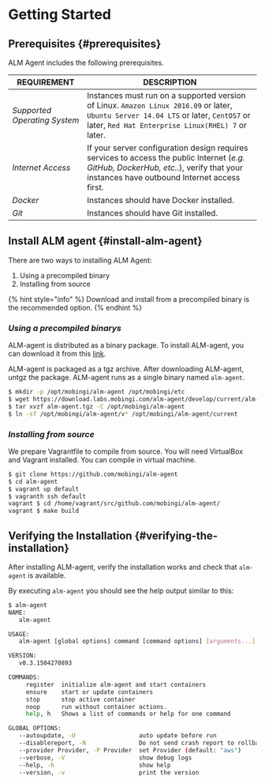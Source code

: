# Getting Started

## Prerequisites {#prerequisites}

ALM Agent includes the following prerequisites.

| **REQUIREMENT** |                                                        **DESCRIPTION** |
| --- | --- |
| _Supported Operating System_ | Instances must run on a supported version of Linux.   `Amazon Linux 2016.09` or later, `Ubuntu Server 14.04 LTS` or later, `CentOS7` or later, `Red Hat Enterprise Linux(RHEL) 7` or later. |
| _Internet Access_ | If your server configuration design requires services to access the public Internet \(_e.g. GitHub, DockerHub, etc.._\), verify that your instances have outbound Internet access first. |
| _Docker_ | Instances should have Docker installed. |
| _Git_ | Instances should have Git installed. |

## Install ALM agent {#install-alm-agent}

There are two ways to installing ALM Agent:

1. Using a precompiled binary
2. Installing from source

{% hint style="info" %}
Download and install from a precompiled binary is the recommended option.
{% endhint %}

### _**Using a precompiled binarys**_

ALM-agent is distributed as a binary package. To install ALM-agent, you can download it from this [link](https://download.labs.mobingi.com/alm-agent/master/current/alm-agent.tgz).

ALM-agent is packaged as a tgz archive. After downloading ALM-agent, untgz the package. ALM-agent runs as a single binary named `alm-agent`.

```bash
$ mkdir -p /opt/mobingi/alm-agent /opt/mobingi/etc
$ wget https://download.labs.mobingi.com/alm-agent/develop/current/alm-agent.tgz
$ tar xvzf alm-agent.tgz -C /opt/mobingi/alm-agent
$ ln -sf /opt/mobingi/alm-agent/v* /opt/mobingi/alm-agent/current
```

### _**Installing from source**_

We prepare Vagrantfile to compile from source. You will need VirtualBox and Vagrant installed. You can compile in virtual machine.

```bash
$ git clone https://github.com/mobingi/alm-agent
$ cd alm-agent
$ vagrant up default
$ vagranth ssh default
vagrant $ cd /home/vagrant/src/github.com/mobingi/alm-agent/
vagrant $ make build
```

## Verifying the Installation {#verifying-the-installation}

After installing ALM-agent, verify the installation works and check that `alm-agent` is available.

By executing `alm-agent` you should see the help output similar to this:

```bash
$ alm-agent
NAME:
   alm-agent

USAGE:
   alm-agent [global options] command [command options] [arguments...]

VERSION:
   v0.3.1504270893

COMMANDS:
     register  initialize alm-agent and start containers
     ensure    start or update containers
     stop      stop active container
     noop      run without container actions.
     help, h   Shows a list of commands or help for one command

GLOBAL OPTIONS:
   --autoupdate, -U                  auto update before run
   --disablereport, -N               Do not send crash report to rollbar.
   --provider Provider, -P Provider  set Provider (default: "aws")
   --verbose, -V                     show debug logs
   --help, -h                        show help
   --version, -v                     print the version
```

